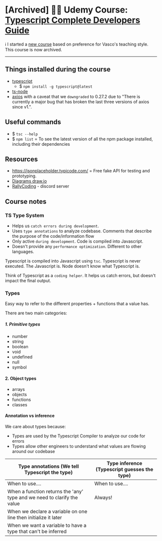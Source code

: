 # [Archived] 👩‍💻 Udemy Course: [Typescript Complete Developers Guide](https://www.udemy.com/course/typescript-the-complete-developers-guide)

ℹ️ I started a [new course](https://github.com/RLain/typescript-bootcamp-beginner-to-advanced-2024) based on preference for Vasco's teaching style. This course is now archived.

__________________________

## Things installed during the course

- [typescript](https://www.npmjs.com/package/typescript)
  - $ `npm install -g typescript@latest`
- [ts-node](https://www.npmjs.comg/package/ts-node)
- [axios](https://www.npmjs.com/package/axios) with a caveat that we `downgraded` to 0.27.2 due to "There is currently a major bug that has broken the last three versions of axios since v1.".

## Useful commands

- $ `tsc --help`
- $ `npm list` = To see the latest version of all the npm package installed, including their dependencies

## Resources

- https://jsonplaceholder.typicode.com/ = Free fake API for testing and prototyping.
- [Diagrams draw.io](https://www.drawio.com/)
- [RallyCoding](https://discord.com/channels/797239171730505839/797239171730505842) - discord server

## Course notes

### TS Type System

- Helps us `catch errors during development`.
- Uses `type annotations` to analyze codebase. Comments that describe the purpose of the code/information flow
- Only active `during development`. Code is compiled into Javascript.
- Doesn't provide any `performance optimization`. Different to other languages.

Typescript is compiled into Javascript using `tsc`. Typescript is never executed. The Javascript is. Node doesn't know what Typescript is.

Think of Typescript as a `coding helper`. It helps us catch errors, but doesn't impact the final output.

### Types

Easy way to refer to the different properties + functions that a value has.

There are two main categories:

##### 1. Primitive types

- number
- string
- boolean
- void
- undefined
- null
- symbol

#### 2. Object types

- arrays
- objects
- functions
- classes

#### Annotation vs inference

We care about types because:

- Types are used by the Typescript Compiler to analyze our code for errors
- Types allow other engineers to understand what values are flowing around our codebase

| Type annotations (We tell Typescript the type) |  Type inference (Typescript guesses the type) |
| -------------------- | ------ | 
| When to use....               | When to use.... | 
| When a function returns the 'any' type and we need to clarify the value                | Always! | 
| When we declare a variable on one line then initialize it later               |  | 
| When we want a variable to have a type that can't be inferred
